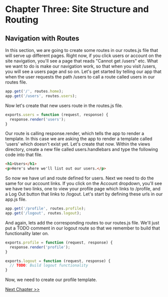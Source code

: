 # Chapter Three: Site Structure and Routing

## Navigation with Routes

In this section, we are going to create some routes in our routes.js file that will serve up different pages. Right now, if you click users or account on the site navigation, you'll see a page that reads "Cannot get /users" etc. What we want to do is make our navigation work, so that when you visit /users, you will see a users page and so on. Let's get started by telling our app that when the user requests the path /users to call a route called users in our routes file.

```javascript
app.get('/', routes.home);
app.get('/users', routes.users);
```

Now let's create that new users route in the routes.js file.

```javascript
exports.users = function (request, response) {
  response.render('users');
}
```

Our route is calling response.render, which tells the app to render a template. In this case we are asking the app to render a template called 'users' which doesn't exist yet. Let's create that now. Within the views directory, create a new file called users.handlebars and type the following code into that file.

```html
<h1>Users</h1>
<p>Here's where we'll list out our users.</p>
```

So now we have url and route defined for users. Next we need to do the same for our account links. If you click on the Account dropdown, you'll see we have two links, one to view your profile page which links to /profile, and a Log Out button that links to /logout. Let's start by defining these urls in our app.js file.

```javascript
app.get('/profile', routes.profile);
app.get('/logout', routes.logout);
```

And again, lets add the corresponding routes to our routes.js file. We'll just put a TODO comment in our logout route so that we remember to build that functionality later on.

```javascript
exports.profile = function (request, response) {
  response.render('profile');
}

exports.logout = function (request, response) {
  // TODO: Build logout functionality
}
```

Now, we need to create our profile template.


[Next Chapter >>](https://github.com/NullToNode/Book/blob/master/chapter-4.md)
